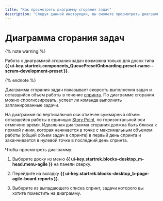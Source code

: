 ```yaml
---
title: "Как просмотреть диаграмму сгорания задач"
description: "Следуя данной инструкции, вы сможете просмотреть диаграмму сгорания задач."
---
```


# Диаграмма сгорания задач

{% note warning %}

Работа с диаграммой сгорания задач возможна только для досок типа **{{ ui-key.startrek.components_QueuePresetOnboarding.preset-name--scrum-development-preset }}**.

{% endnote %}

Диаграмма сгорания задач показывает скорость выполнения задач и оставшийся объем работы в течение [спринта](agile.md#dlen_sprint). По диаграмме сгорания можно спрогнозировать, успеет ли команда выполнить запланированные задачи.

На диаграмме по вертикальной оси отмечен суммарный объем оставшейся работы в единицах [Story Point](agile.md#dlen_sp), по горизонтальной оси отмечено время. Идеальная диаграмма сгорания должна быть близка к прямой линии, которая начинается в точке с максимальным объемом работы (общий объем задач в спринте) в первый день спринта и заканчивается в нулевой точке в последний день спринта.

Чтобы просмотреть диаграмму:

1. Выберите доску из меню **{{ ui-key.startrek.blocks-desktop_m-head.menu-agile }}** на панели сверху.

1. Перейдите на вкладку **{{ ui-key.startrek.blocks-desktop_b-page-agile-board.reports }}**.

1. Выберите из выпадающего списка спринт, задачи которого вы хотите поместить на диаграмму.
